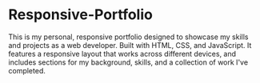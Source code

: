 # Responsive-Portfolio

This is my personal, responsive portfolio designed to showcase my skills and projects as a web developer. Built with HTML, CSS, and JavaScript. It features a responsive layout that works across different devices, and includes sections for my background, skills, and a collection of work I've completed.
